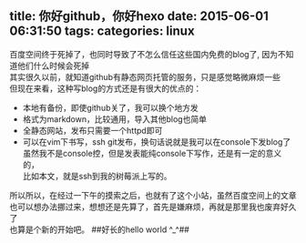 title: 你好github，你好hexo
date: 2015-06-01 06:31:50
tags:
categories: linux
---

百度空间终于死掉了，也同时导致了不怎么信任这些国内免费的blog了,
因为不知道他们什么时候会死掉  
其实很久以前，就知道github有静态网页托管的服务，只是感觉略微麻烦一些   
但现在来看，这种写blog的方式还是有很大的优点的：
- 本地有备份，即使github关了，我可以换个地方发
- 格式为markdown，比较通用，导入其他blog也简单
- 全静态网站，发布只需要一个httpd即可
- 可以在vim下书写，ssh git发布，换句话说就是我可以在console下发blog了  
虽然我不是console控，但是发表能纯console下写作，还是有一定的意义的，  
比如本文，就是ssh到我的树莓派上写的。

所以所以，在经过一下午的摸索之后，也就有了这个小站，虽然百度空间上的文章
也可以想办法挪过来，想想还是先算了，首先是嫌麻烦，再就是那里我也废弃好久了  
也算是个新的开始吧。
##好长的hello world ^_^##
